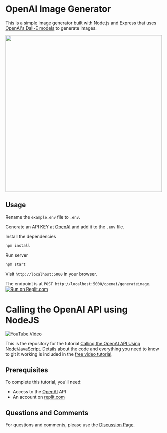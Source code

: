# OpenAI Image Generator

This is a simple image generator built with Node.js and Express that uses [OpenAI's Dall-E models](https://beta.openai.com/docs/guides/images) to generate images.

<img src="public/img/screen.png" width="500">

## Usage

Rename the `example.env` file to `.env`.

Generate an API KEY at [OpenAI](https://beta.openai.com/) and add it to the `.env` file.

Install the dependencies

```bash
npm install
```

Run server

```bash
npm start
```

Visit `http://localhost:5000` in your browser.

The endpoint is at `POST http://localhost:5000/openai/generateimage`.
[![Run on Replit.com](https://repl.it/badge/github/dabblelab/calling-the-openai-api-node)](https://repl.it/github/dabblelab/calling-the-openai-api-node)

# Calling the OpenAI API using NodeJS

[![YouTube Video](https://img.youtube.com/vi/atezG_OJGDg/maxresdefault.jpg)](https://www.youtube.com/watch?v=atezG_OJGDg)

This is the repository for the tutorial [Calling the OpenAI API Using Node/JavaScript](https://www.youtube.com/watch?v=atezG_OJGDg). Details about the code and everything you need to know to git it working is included in the [free video tutorial](https://www.youtube.com/watch?v=atezG_OJGDg).

## Prerequisites

To complete this tutorial, you'll need:

  - Access to the [OpenAI](https://openai.com/api) API
  - An account on [replit.com](https://replit.com)

## Questions and Comments

For questions and comments, please use the [Discussion Page](https://github.com/dabblelab/calling-the-openai-api-node/discussions/1). 

